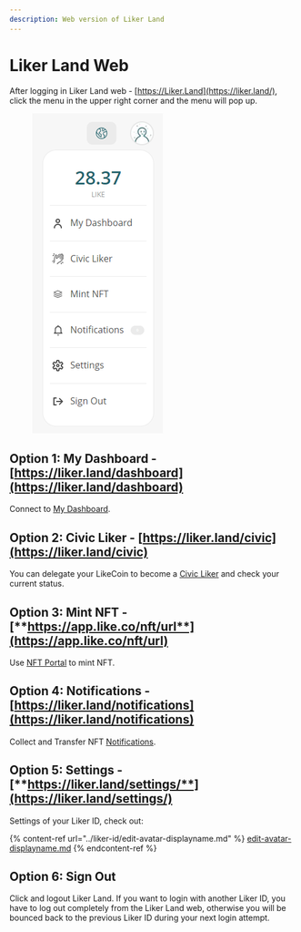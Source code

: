 ```yaml
---
description: Web version of Liker Land
---
```


# Liker Land Web

After logging in Liker Land web - [https://Liker.Land](https://liker.land/),  click the menu in the upper right corner and the menu will pop up.

<figure><img src="../../.gitbook/assets/Liker Land menu-en.png" alt=""><figcaption></figcaption></figure>

## **Option 1:** My Dashboard - [https://liker.land/dashboard](https://liker.land/dashboard)

Connect to [My Dashboard](../../general-guides/writing-nft/dashboard.md).

## Option 2: Civic Liker - [https://liker.land/civic](https://liker.land/civic)

You can delegate your LikeCoin to become a [Civic Liker](../civic-liker/) and check your current status.

## **Option 3: Mint NFT -** [**https://app.like.co/nft/url**](https://app.like.co/nft/url)

Use [NFT Portal](../../general-guides/writing-nft/nft-portal.md) to mint NFT.

## Option 4: Notifications - [https://liker.land/notifications](https://liker.land/notifications)

Collect and Transfer NFT [Notifications](../../general-guides/writing-nft/notifications.md).

## **Option 5: Settings -** [**https://liker.land/settings/**](https://liker.land/settings/)

Settings of your Liker ID, check out:

{% content-ref url="../liker-id/edit-avatar-displayname.md" %}
[edit-avatar-displayname.md](../liker-id/edit-avatar-displayname.md)
{% endcontent-ref %}

## **Option 6: Sign Out**

Click and logout Liker Land. If you want to login with another Liker ID, you have to log out completely from the Liker Land web, otherwise you will be bounced back to the previous Liker ID during your next login attempt.

